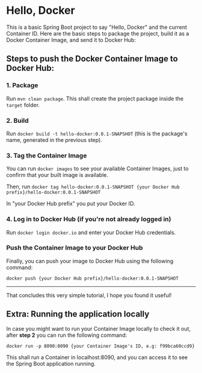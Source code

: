 # Hello, Docker

This is a basic Spring Boot project to say "Hello, Docker" and the current Container ID. Here are the basic steps to
package the project, build it as a Docker Container Image, and send it to Docker Hub:

## Steps to push the Docker Container Image to Docker Hub:

### 1. Package

Run `mvn clean package`. This shall create the project package inside the `target` folder.

### 2. Build

Run `docker build -t hello-docker:0.0.1-SNAPSHOT` (this is the package's name, generated in the previous step).

### 3. Tag the Container Image

You can run `docker images` to see your available Container Images, just to confirm that your built image is available.

Then, run `docker tag hello-docker:0.0.1-SNAPSHOT {your Docker Hub prefix}/hello-docker:0.0.1-SNAPSHOT`

In "your Docker Hub prefix" you put your Docker ID.

### 4. Log in to Docker Hub (if you're not already logged in)

 Run `docker login docker.io` and enter your Docker Hub credentials.

### Push the Container Image to your Docker Hub

Finally, you can push your image to Docker Hub using the following command:

`docker push {your Docker Hub prefix}/hello-docker:0.0.1-SNAPSHOT`

---

That concludes this very simple tutorial, I hope you found it useful!

## Extra: Running the application locally

In case you might want to run your Container Image locally to check it out, after **step 2** you can run the following command:

`docker run -p 8090:8090 {your Container Image's ID, e.g: f99bca60ccd9}`

This shall run a Container in localhost:8090, and you can access it to see the Spring Boot application running.